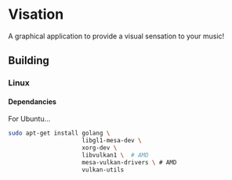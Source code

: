 # Visation
A graphical application to provide a visual sensation to your music!

## Building

### Linux

#### Dependancies

For Ubuntu...
```bash
sudo apt-get install golang \
                     libgl1-mesa-dev \
                     xorg-dev \
                     libvulkan1 \  # AMD
                     mesa-vulkan-drivers \ # AMD
                     vulkan-utils
```
